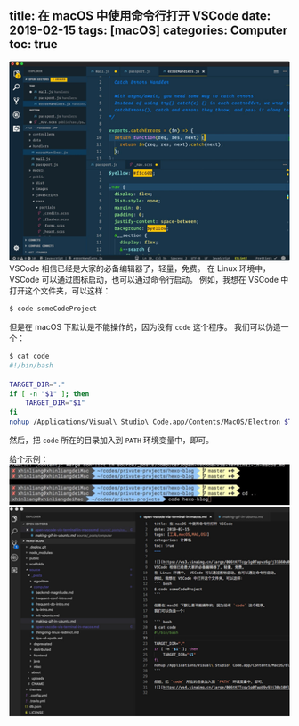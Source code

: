 title: 在 macOS 中使用命令行打开 VSCode
date: 2019-02-15
tags: [macOS]
categories: Computer
toc: true
---

![](/uploads/new--006tKfTcgy1g07apvz6gfj31660u07h1.jpg)
VSCode 相信已经是大家的必备编辑器了，轻量，免费。
在 Linux 环境中， VSCode 可以通过图标启动，也可以通过命令行启动。
例如，我想在 VSCode 中打开这个文件夹，可以这样：
``` bash
$ code someCodeProject
```

但是在 macOS 下默认是不能操作的，因为没有 `code` 这个程序。
我们可以伪造一个：

``` bash
$ cat code
#!/bin/bash

TARGET_DIR="."
if [ -n "$1" ]; then
	TARGET_DIR="$1"
fi
nohup /Applications/Visual\ Studio\ Code.app/Contents/MacOS/Electron $TARGET_DIR > /dev/null 2>&1 &
```

然后，把 `code` 所在的目录加入到 `PATH` 环境变量中，即可。


给个示例：
![](/uploads/new--006tKfTcgy1g07arzgl7ij30u604djt7.jpg)
![](/uploads/new--006tKfTcgy1g07asgll76j30u20mggrj.jpg)

